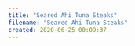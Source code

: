 ```yaml
---
title: "Seared Ahi Tuna Steaks"
filename: "Seared-Ahi-Tuna-Steaks"
created: 2020-06-25 00:09:37
---
```

